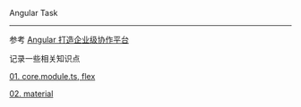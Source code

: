 Angular Task

----

参考 [Angular 打造企业级协作平台](http://coding.imooc.com/class/123.html)

记录一些相关知识点

[01. core.module.ts, flex]()

[02. material]()
